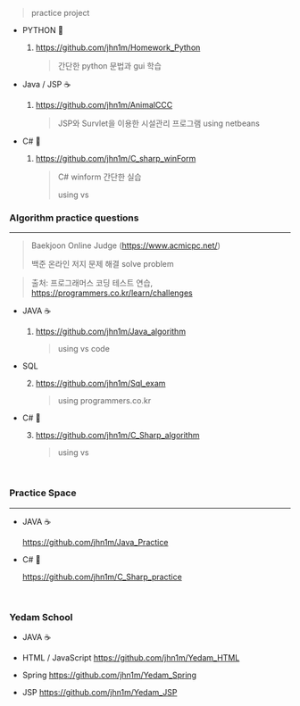 > practice project

- PYTHON 🐍

  1.  https://github.com/jhn1m/Homework_Python
  
      > 간단한 python 문법과 gui 학습 

- Java / JSP ☕

  1. https://github.com/jhn1m/AnimalCCC

     > JSP와 Survlet을 이용한 시설관리 프로그램
     > using netbeans

- C# 🚫

  1. https://github.com/jhn1m/C_sharp_winForm
  
      > C# winform 간단한 실습
      >
      > using vs

### Algorithm practice questions

---

> Baekjoon Online Judge (https://www.acmicpc.net/)
> 
> 백준 온라인 저지 문제 해결
> solve problem

> 출처: 프로그래머스 코딩 테스트 연습, https://programmers.co.kr/learn/challenges

- JAVA ☕

  1.  https://github.com/jhn1m/Java_algorithm
  
      > using vs code

- SQL 

  2.  https://github.com/jhn1m/Sql_exam

      > using programmers.co.kr

- C# 🚫

  3.  https://github.com/jhn1m/C_Sharp_algorithm
  
      > using vs
      
<br>

### Practice Space

---


- JAVA ☕

  https://github.com/jhn1m/Java_Practice 

- C# 🚫

  https://github.com/jhn1m/C_Sharp_practice

<br>

### Yedam School 

- JAVA ☕

- HTML / JavaScript 
  https://github.com/jhn1m/Yedam_HTML
- Spring
  https://github.com/jhn1m/Yedam_Spring
- JSP
  https://github.com/jhn1m/Yedam_JSP
